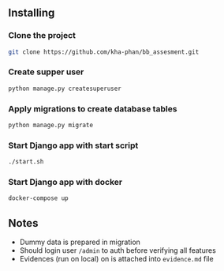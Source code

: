 ## Installing
### Clone the project
```bash
git clone https://github.com/kha-phan/bb_assesment.git
```

### Create supper user
```bash
python manage.py createsuperuser
```

### Apply migrations to create database tables
```bash
python manage.py migrate
```

### Start Django app with start script
```bash
./start.sh
```


### Start Django app with docker
```bash
docker-compose up
```


## Notes
- Dummy data is prepared in migration
- Should login user `/admin` to auth before verifying all features
- Evidences (run on local) on is attached into `evidence.md` file